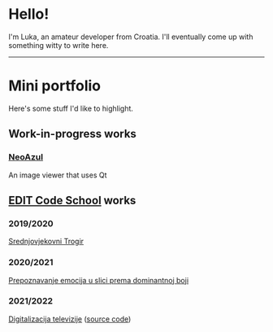 # Hello!
I'm Luka, an amateur developer from Croatia. I'll eventually come up with something witty to write here.

---

# Mini portfolio
Here's some stuff I'd like to highlight.

## Work-in-progress works

### [NeoAzul](https://github.com/kresimirko/neoazul/)
An image viewer that uses Qt

## [EDIT Code School](https://edit.dalmacija.hr/mod/page/view.php?id=5470) works

### 2019/2020
[Srednjovjekovni Trogir](https://helios.com.hr/edit/2020/projekti/trogir03/index.html)
### 2020/2021
[Prepoznavanje emocija u slici prema dominantnoj boji](https://helios.com.hr/edit/2021/projekti/p01/index.html)
### 2021/2022
[Digitalizacija televizije](https://edit.trema.hr/projekti/2022/osnovni/Brac-Mihovilovic/) ([source code](https://github.com/kresimirko/edit-digitalizacija-tv))
